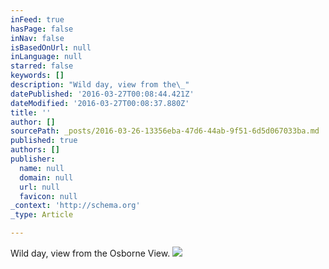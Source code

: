 ```yaml
---
inFeed: true
hasPage: false
inNav: false
isBasedOnUrl: null
inLanguage: null
starred: false
keywords: []
description: "Wild day, view from the\_"
datePublished: '2016-03-27T00:08:44.421Z'
dateModified: '2016-03-27T00:08:37.880Z'
title: ''
author: []
sourcePath: _posts/2016-03-26-13356eba-47d6-44ab-9f51-6d5d067033ba.md
published: true
authors: []
publisher:
  name: null
  domain: null
  url: null
  favicon: null
_context: 'http://schema.org'
_type: Article

---
```

Wild day, view from the Osborne View.
![](https://the-grid-user-content.s3-us-west-2.amazonaws.com/5458c794-aaa9-4e23-98a0-c4bcc53691bb.jpg)